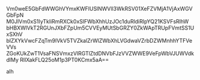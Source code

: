 Vm0weE5GbFdWWGhVYmxKWFlUSlNWVll3WkRSV01XeFZVMjA1VjAxWGVGbFpN
M0JIVm0xS1IyTkliRmRXCk0xSlFWbXhhUzJOc1duRldiRlpYQ21KSVFsRlhW
bHBXWlVkT2RGUnJXbFZpUm5CVVEyMUtSbGRZY0ZkWApTRUpFVmtSS1UxSXhV
blZXYkVwcFZqTm9lVkV5TVZkalZrWlZWbXhLVGdwaVZrbDZWMnhhYTFVeVVs
ZGoKUkZwT1VsaFNSVmxzVlRGTlZtdDNVbFJzVVZWWE9VeFpWbVJUWVdkdlMy
RllXakFLQ25oM1p3PT0KCmx5aA==

alh